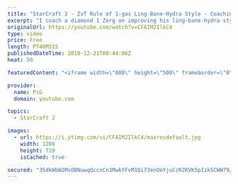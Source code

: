 ```yaml
---
title: "StarCraft 2 - ZvT Rule of 1-gas Ling-Bane-Hydra Style - Coaching Diamond 1"
excerpt: "I coach a diamond 1 Zerg on improving his ling-bane-hydra style vs Terran -- Watch live at https://www.twitch.tv/x5_pig"
originalUrl: https://youtube.com/watch?v=CFAIM2IlkC4
type: video
price: Free
length: PT48M31S
publishedDateTime: 2018-12-21T08:44:06Z
heat: 50

featuredContent: "<iframe width=\"800\" height=\"500\" frameborder=\"0\" src=\"https://www.youtube.com/embed/CFAIM2IlkC4\" allow=\"accelerometer; autoplay; encrypted-media; gyroscope; picture-in-picture\" allowfullscreen></iframe>"

provider:
  name: PiG
  domain: youtube.com

topics:
  - StarCraft 2

images:
  - url: https://i.ytimg.com/vi/CFAIM2IlkC4/maxresdefault.jpg
    width: 1280
    height: 720
    isCached: true

secured: "3SdkWbW2MsOBNuwqQccxCn3MwkYFvM1Qi73enOeYjuCcRZKVK5pIzkSCWW79/jwnJzLPUwyk1A8yk3tkHM4ICQHLS/c2X2tXyyqer/osljhIyOhtqV6To9pWXIpg+UDOh2w0XQSrOptf0ftErYzmgkByA15hq9Za0t7WPfRg9C4kVMPUP3y2WCDCopWffyhJtksLgHknNcjRVi+BSfEAoIaRrxBRqBGHZ0Hh5zA+pUmvr0jBwyrITrE2Nf3VdyxDdHBMZHGuJkvG1zcMDfq/wVxC/7ftwY9vH1Ddg+rPrxnf0lVJmh2YU14RiKW+/pXpjtu71YLpZ1799MIoqBkQlVEGDN7/PRWxtSoSDdr/td4xduoL1Fnn3XnriQJ4/OlF+hkNXAioNREeB2gi+4u1PbH/GXOLXTgSdnrpx66E5XE=;yDDBKGHMGvYqOHTvYuZIwQ=="
---
```


